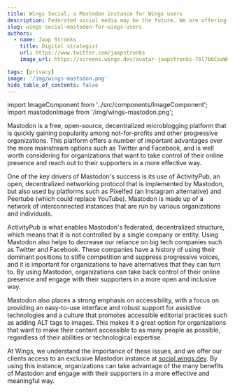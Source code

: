 ```yaml
---
title: Wings Social, a Mastodon instance for Wings users
description: Federated social media may be the future. We are offering access to a special Mastodon instance for Wings clients.
slug: wings-social-mastodon-for-wings-users
authors:
  - name: Jaap Stronks
    title: Digital strategist
    url: https://www.twitter.com/jaapstronks
    image_url: https://screens.wings.dev/avatar-jaapstronks-76l7b6CsaWHRsbsqQ7OPIMlleZSbv3I5r3KV6w5Wx7GmVr0ozCnQgQHwNUGbG9XPu2RyFo18h6Duq2KSUWo9tOcJupIyh7A7e09m.jpeg

tags: [privacy]
image: '/img/wings-mastodon.png'
hide_table_of_contents: false
---
```

import ImageComponent from '../src/components/ImageComponent';
import mastodonImage from '/img/wings-mastodon.png';

Mastodon is a free, open-source, decentralized microblogging platform that is quickly gaining popularity among not-for-profits and other progressive organizations. This platform offers a number of important advantages over the more mainstream options such as Twitter and Facebook, and is well worth considering for organizations that want to take control of their online presence and reach out to their supporters in a more effective way.

<ImageComponent image={mastodonImage} />

<!--truncate-->

One of the key drivers of Mastodon's success is its use of ActivityPub, an open, decentralized networking protocol that is implemented by Mastodon, but also used by platforms such as Pixelfed (an Instagram alternative) and Peertube (which could replace YouTube). Mastodon is made up of a network of interconnected instances that are run by various organizations and individuals.  

ActivityPub is what enables Mastodon's federated, decentralized structure, which means that it is not controlled by a single company or entity. Using Mastodon also helps to decrease our reliance on big tech companies such as Twitter and Facebook. These companies have a history of using their dominant positions to stifle competition and suppress progressive voices, and it is important for organizations to have alternatives that they can turn to. By using Mastodon, organizations can take back control of their online presence and engage with their supporters in a more open and inclusive way.

Mastodon also places a strong emphasis on accessibility, with a focus on providing an easy-to-use interface and robust support for assistive technologies and a culture that promotes accessible editorial practices such as adding ALT tags to images. This makes it a great option for organizations that want to make their content accessible to as many people as possible, regardless of their abilities or technological expertise.

At Wings, we understand the importance of these issues, and we offer our clients access to an exclusive Mastodon instance at [social.wings.dev](https://social.wings.dev). By using this instance, organizations can take advantage of the many benefits of Mastodon and engage with their supporters in a more effective and meaningful way. 